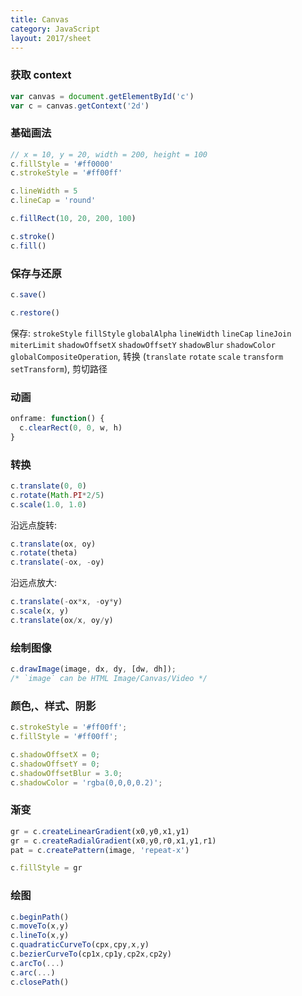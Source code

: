 ```yaml
---
title: Canvas
category: JavaScript
layout: 2017/sheet
---
```


### 获取 context

```js
var canvas = document.getElementById('c')
var c = canvas.getContext('2d')
```

### 基础画法

```js
// x = 10, y = 20, width = 200, height = 100
c.fillStyle = '#ff0000'
c.strokeStyle = '#ff00ff'
```

```js
c.lineWidth = 5
c.lineCap = 'round'
```

```js
c.fillRect(10, 20, 200, 100)
```

```js
c.stroke()
c.fill()
```

### 保存与还原

```js
c.save()
```

```js
c.restore()
```

保存: `strokeStyle` `fillStyle` `globalAlpha` `lineWidth` `lineCap` `lineJoin` `miterLimit` `shadowOffsetX` `shadowOffsetY` `shadowBlur` `shadowColor`
`globalCompositeOperation`, 转换 (`translate` `rotate` `scale` `transform` `setTransform`), 剪切路径


### 动画

```js
onframe: function() {
  c.clearRect(0, 0, w, h)
}
```

### 转换

```js
c.translate(0, 0)
c.rotate(Math.PI*2/5)
c.scale(1.0, 1.0)
```

沿远点旋转:

```js
c.translate(ox, oy)
c.rotate(theta)
c.translate(-ox, -oy)
```

沿远点放大:

```js
c.translate(-ox*x, -oy*y)
c.scale(x, y)
c.translate(ox/x, oy/y)
```

### 绘制图像

```js
c.drawImage(image, dx, dy, [dw, dh]);
/* `image` can be HTML Image/Canvas/Video */
```

### 颜色,、样式、阴影

```js
c.strokeStyle = '#ff00ff';
c.fillStyle = '#ff00ff';
```

```js
c.shadowOffsetX = 0;
c.shadowOffsetY = 0;
c.shadowOffsetBlur = 3.0;
c.shadowColor = 'rgba(0,0,0,0.2)';
```

### 渐变

```js
gr = c.createLinearGradient(x0,y0,x1,y1)
gr = c.createRadialGradient(x0,y0,r0,x1,y1,r1)
pat = c.createPattern(image, 'repeat-x')
```

```js
c.fillStyle = gr
```

### 绘图

```js
c.beginPath()
c.moveTo(x,y)
c.lineTo(x,y)
c.quadraticCurveTo(cpx,cpy,x,y)
c.bezierCurveTo(cp1x,cp1y,cp2x,cp2y)
c.arcTo(...)
c.arc(...)
c.closePath()
```
